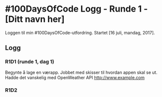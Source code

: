 # #100DaysOfCode Logg - Runde 1 - [Ditt navn her]

Loggen til min #100DaysOfCode-utfordring. Startet [16 juli, mandag, 2017].

## Logg

### R1D1 (runde 1, dag 1)

Begynte å lage en værapp. Jobbet med skisser til hvordan appen skal se ut. Hadde det vanskelig med OpenWeather API http://www.example.com

### R1D2
